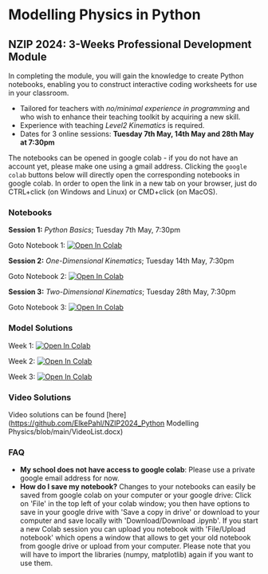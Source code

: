 #  Modelling Physics in Python
## NZIP 2024: 3-Weeks Professional Development Module

In completing the module, you will gain the knowledge to create Python notebooks, enabling you to construct interactive  coding worksheets for use in your classroom.

- Tailored for teachers with *no/minimal experience in programming* and who wish to enhance their teaching toolkit by acquiring a new skill.
- Experience with teaching *Level2 Kinematics* is required.
- Dates for 3 online sessions: **Tuesday 7th May, 14th May and 28th May at 7:30pm**

The notebooks can be opened in google colab - if you do not have an account yet, please make one using a gmail address.
Clicking the ```google colab``` buttons below will directly open the corresponding notebooks in google colab.
In order to open the link in a new tab on your browser, just do CTRL+click (on Windows and Linux) or CMD+click (on MacOS).


### Notebooks

**Session 1:** *Python Basics*; Tuesday 7th May, 7:30pm

Goto Notebook 1: [![Open In Colab](https://colab.research.google.com/assets/colab-badge.svg)](https://colab.research.google.com/github/ElkePahl/NZIP2024_Python_Modelling_Physics/blob/main/notebook1_2024.ipynb)

**Session 2:** *One-Dimensional Kinematics*; Tuesday 14th May, 7:30pm

Goto Notebook 2: [![Open In Colab](https://colab.research.google.com/assets/colab-badge.svg)](https://colab.research.google.com/github/ElkePahl/NZIP2024_Python_Modelling_Physics/blob/main/notebook2_2024.ipynb)

**Session 3:** *Two-Dimensional Kinematics*; Tuesday 28th May, 7:30pm

Goto Notebook 3: [![Open In Colab](https://colab.research.google.com/assets/colab-badge.svg)](https://colab.research.google.com/github/ElkePahl/NZIP2024_Python_Modelling_Physics/blob/main/notebook3_2024.ipynb)

### Model Solutions

Week 1: [![Open In Colab](https://colab.research.google.com/assets/colab-badge.svg)](https://colab.research.google.com/github/ElkePahl/NZIP2024_Python_Modelling_Physics/blob/main/modelanswers1_2024.ipynb)

Week 2: [![Open In Colab](https://colab.research.google.com/assets/colab-badge.svg)](https://colab.research.google.com/github/ElkePahl/NZIP2024_Python_Modelling_Physics/blob/main/modelanswers2_2024.ipynb)

Week 3: [![Open In Colab](https://colab.research.google.com/assets/colab-badge.svg)](https://colab.research.google.com/github/ElkePahl/NZIP2024_Python_Modelling_Physics/blob/main/modelanswers3_2024.ipynb)

### Video Solutions
Video solutions can be found [here](https://github.com/ElkePahl/NZIP2024_Python Modelling Physics/blob/main/VideoList.docx)


### FAQ
- **My school does not have access to google colab**: Please use a private google email address for now.
- **How do I save my notebook?** Changes to your notebooks can easily be saved from google colab on your computer or your google drive: Click on 'File' in the top left of your colab window; you then have options to save in your google drive with 'Save a copy in drive' or download to your computer and save locally with 'Download/Download .ipynb'. If you start a new Colab session you can upload you notebook with 'File/Upload notebook' which opens a window that allows to get your old notebook from google drive or upload from your computer. Please note that you will have to import the libraries (numpy, matplotlib) again if you want to use them.

